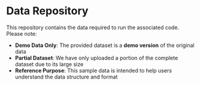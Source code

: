 # Data Repository

This repository contains the data required to run the associated code. Please note:

- **Demo Data Only**: The provided dataset is a **demo version** of the original data
- **Partial Dataset**: We have only uploaded a portion of the complete dataset due to its large size
- **Reference Purpose**: This sample data is intended to help users understand the data structure and format
